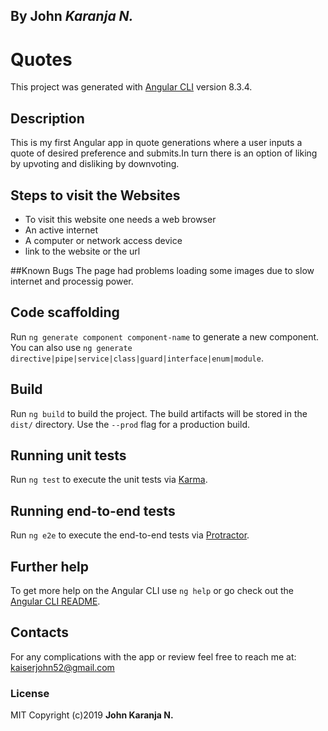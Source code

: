 ## By John *Karanja N.*

# Quotes

This project was generated with [Angular CLI](https://github.com/angular/angular-cli) version 8.3.4.




## Description
This is my first Angular app in quote generations where a user inputs a quote of desired preference and submits.In turn there is an option of  liking by upvoting and disliking by downvoting.

## Steps to visit the Websites
* To visit this website one needs a web browser
* An active internet
* A computer or network access device
* link to the website or the url

##Known Bugs
The page had problems loading some images due to slow internet and processig power.



## Code scaffolding

Run `ng generate component component-name` to generate a new component. You can also use `ng generate directive|pipe|service|class|guard|interface|enum|module`.

## Build

Run `ng build` to build the project. The build artifacts will be stored in the `dist/` directory. Use the `--prod` flag for a production build.

## Running unit tests

Run `ng test` to execute the unit tests via [Karma](https://karma-runner.github.io).

## Running end-to-end tests

Run `ng e2e` to execute the end-to-end tests via [Protractor](http://www.protractortest.org/).

## Further help

To get more help on the Angular CLI use `ng help` or go check out the [Angular CLI README](https://github.com/angular/angular-cli/blob/master/README.md).

## Contacts

For any complications with the app or review feel free to reach me at:
kaiserjohn52@gmail.com

### License
MIT
Copyright (c)2019 **John Karanja N.**
